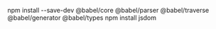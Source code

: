 npm install --save-dev @babel/core @babel/parser @babel/traverse @babel/generator @babel/types
npm install jsdom
